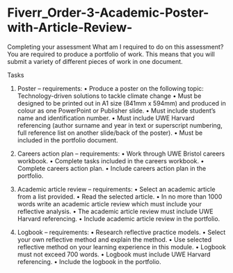 # Fiverr_Order-3-Academic-Poster-with-Article-Review-

Completing your assessment 
What am I required to do on this assessment?
You are required to produce a portfolio of work. This means that you will submit a variety of different pieces of work in one document. 

Tasks 
1.	Poster – requirements: 
•	Produce a poster on the following topic: Technology-driven solutions to tackle climate change
•	Must be designed to be printed out in A1 size (841mm x 594mm) and produced in colour as one PowerPoint or Publisher slide.
•	Must include student’s name and identification number.
•	Must include UWE Harvard referencing (author surname and year in text or superscript numbering, full reference list on another slide/back of the poster).
•	Must be included in the portfolio document.  

2.	Careers action plan – requirements: 
•	Work through UWE Bristol careers workbook.
•	Complete tasks included in the careers workbook. 
•	Complete careers action plan. 
•	Include careers action plan in the portfolio.  
3.	Academic article review – requirements: 
•	Select an academic article from a list provided. 
•	Read the selected article. 
•	In no more than 1000 words write an academic article review which must include your reflective analysis. 
•	The academic article review must include UWE Harvard referencing. 
•	Include academic article review in the portfolio. 
4.	Logbook – requirements:
•	Research reflective practice models.
•	Select your own reflective method and explain the method. 
•	Use selected reflective method on your learning experience in this module. 
•	Logbook must not exceed 700 words.
•	Logbook must include UWE Harvard referencing. 
•	Include the logbook in the portfolio. 
